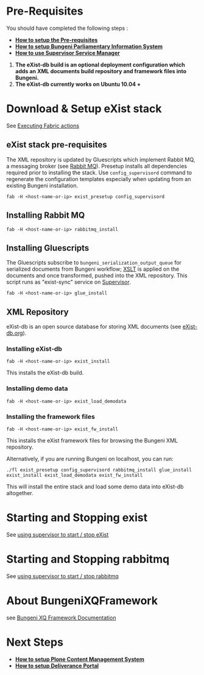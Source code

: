 


# Pre-Requisites

You should have completed the following steps :

  * **[How to setup the Pre-requisites](Install_PreRequisites_Fabric.md)**
  * **[How to setup Bungeni Parliamentary Information System](Install_Bungeni_Fabric.md)**
  * **[How to use Supervisor Service Manager](HowTo_SupervisorServiceManager.md)**

  1. **The eXist-db build is an optional deployment configuration which adds an XML documents build repository and framework files into Bungeni.**
  1. **The eXist-db currently works on Ubuntu 10.04 +**

# Download & Setup eXist stack

See [Executing Fabric actions](http://code.google.com/p/bungeni-portal/wiki/HowTo_SetupFabricScripts#Executing_fabric_actions)

## eXist stack pre-requisites
The XML repository is updated by Gluescripts which implement Rabbit MQ, a messaging broker (see [Rabbit MQ](http://www.rabbitmq.com/)). Presetup installs all dependencies required prior to installing the stack. Use `config_supervisord` command to regenerate the configuration templates especially when updating from an existing Bungeni installation.

```
fab -H <host-name-or-ip> exist_presetup config_supervisord
```

## Installing Rabbit MQ

```
fab -H <host-name-or-ip> rabbitmq_install
```

## Installing Gluescripts

The Gluescripts subscribe to `bungeni_serialization_output_queue` for serialized documents from Bungeni workflow; [XSLT](http://en.wikipedia.org/wiki/XSLT) is applied on the documents and once transformed, pushed into the XML repository. This script runs as "exist-sync" service on [Supervisor](HowTo_SupervisorServiceManager.md).

```
fab -H <host-name-or-ip> glue_install
```

## XML Repository

eXist-db is an open source database for storing XML documents (see [eXist-db.org](http://www.exist-db.org/exist/index.xml)).

### Installing eXist-db
```
fab -H <host-name-or-ip> exist_install
```
This installs the eXist-db build.

### Installing demo data
```
fab -H <host-name-or-ip> exist_load_demodata
```

### Installing the framework files
```
fab -H <host-name-or-ip> exist_fw_install
```
This installs the eXist framework files for browsing the Bungeni XML repository.



Alternatively, if you are running Bungeni on localhost, you can run:
```
./fl exist_presetup config_supervisord rabbitmq_install glue_install exist_install exist_load_demodata exist_fw_install 
```

This will install the entire stack and load some demo data into eXist-db altogether.

# Starting and Stopping exist

See [using supervisor to start / stop eXist](http://code.google.com/p/bungeni-portal/wiki/HowTo_SupervisorServiceManager#exist)

# Starting and Stopping rabbitmq

See [using supervisor to start / stop rabbitmq](http://code.google.com/p/bungeni-portal/wiki/HowTo_SupervisorServiceManager#rabbitmq)

# About BungeniXQFramework

see [Bungeni XQ Framework Documentation](http://code.google.com/p/bungeni-exist/wiki/BungeniXQFramework)

# Next Steps

  * **[How to setup Plone Content Management System](Install_Plone_Fabric.md)**
  * **[How to setup Deliverance Portal](Install_DeliverancePortal_Fabric.md)**
